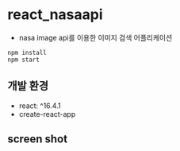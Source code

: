 # react_nasaapi

* nasa image api를 이용한 이미지 검색 어플리케이션

```
npm install
npm start
```
## 개발 환경
* react: ^16.4.1
* create-react-app

## screen shot
